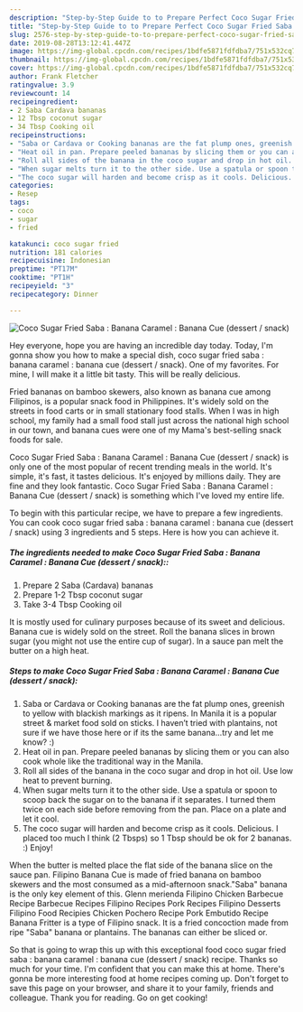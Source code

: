 ```yaml
---
description: "Step-by-Step Guide to to Prepare Perfect Coco Sugar Fried Saba : Banana Caramel : Banana Cue (dessert / snack)"
title: "Step-by-Step Guide to to Prepare Perfect Coco Sugar Fried Saba : Banana Caramel : Banana Cue (dessert / snack)"
slug: 2576-step-by-step-guide-to-to-prepare-perfect-coco-sugar-fried-saba-banana-caramel-banana-cue-dessert-snack
date: 2019-08-28T13:12:41.447Z
image: https://img-global.cpcdn.com/recipes/1bdfe5871fdfdba7/751x532cq70/coco-sugar-fried-saba-banana-caramel-banana-cue-dessert-snack-recipe-main-photo.jpg
thumbnail: https://img-global.cpcdn.com/recipes/1bdfe5871fdfdba7/751x532cq70/coco-sugar-fried-saba-banana-caramel-banana-cue-dessert-snack-recipe-main-photo.jpg
cover: https://img-global.cpcdn.com/recipes/1bdfe5871fdfdba7/751x532cq70/coco-sugar-fried-saba-banana-caramel-banana-cue-dessert-snack-recipe-main-photo.jpg
author: Frank Fletcher
ratingvalue: 3.9
reviewcount: 14
recipeingredient:
- 2 Saba Cardava bananas
- 12 Tbsp coconut sugar
- 34 Tbsp Cooking oil
recipeinstructions:
- "Saba or Cardava or Cooking bananas are the fat plump ones, greenish to yellow with blackish markings as it ripens. In Manila it is a popular street &amp; market food sold on sticks. I haven’t tried with plantains, not sure if we have those here or if its the same banana...try and let me know? :)"
- "Heat oil in pan. Prepare peeled bananas by slicing them or you can also cook whole like the traditional way in the Manila."
- "Roll all sides of the banana in the coco sugar and drop in hot oil. Use low heat to prevent burning."
- "When sugar melts turn it to the other side. Use a spatula or spoon to scoop back the sugar on to the banana if it separates. I turned them twice on each side before removing from the pan. Place on a plate and let it cool."
- "The coco sugar will harden and become crisp as it cools. Delicious. I placed too much I think (2 Tbsps) so 1 Tbsp should be ok for 2 bananas. :) Enjoy!"
categories:
- Resep
tags:
- coco
- sugar
- fried

katakunci: coco sugar fried
nutrition: 181 calories
recipecuisine: Indonesian
preptime: "PT17M"
cooktime: "PT1H"
recipeyield: "3"
recipecategory: Dinner

---
```



![Coco Sugar Fried Saba : Banana Caramel : Banana Cue (dessert / snack)](https://img-global.cpcdn.com/recipes/1bdfe5871fdfdba7/751x532cq70/coco-sugar-fried-saba-banana-caramel-banana-cue-dessert-snack-recipe-main-photo.jpg)

Hey everyone, hope you are having an incredible day today. Today, I'm gonna show you how to make a special dish, coco sugar fried saba : banana caramel : banana cue (dessert / snack). One of my favorites. For mine, I will make it a little bit tasty. This will be really delicious.

Fried bananas on bamboo skewers, also known as banana cue among Filipinos, is a popular snack food in Philippines. It&#39;s widely sold on the streets in food carts or in small stationary food stalls. When I was in high school, my family had a small food stall just across the national high school in our town, and banana cues were one of my Mama&#39;s best-selling snack foods for sale.

Coco Sugar Fried Saba : Banana Caramel : Banana Cue (dessert / snack) is only one of the most popular of recent trending meals in the world. It's simple, it's fast, it tastes delicious. It's enjoyed by millions daily. They are fine and they look fantastic. Coco Sugar Fried Saba : Banana Caramel : Banana Cue (dessert / snack) is something which I've loved my entire life.


To begin with this particular recipe, we have to prepare a few ingredients. You can cook coco sugar fried saba : banana caramel : banana cue (dessert / snack) using 3 ingredients and 5 steps. Here is how you can achieve it.

##### The ingredients needed to make Coco Sugar Fried Saba : Banana Caramel : Banana Cue (dessert / snack)::

1. Prepare 2 Saba (Cardava) bananas
1. Prepare 1-2 Tbsp coconut sugar
1. Take 3-4 Tbsp Cooking oil


It is mostly used for culinary purposes because of its sweet and delicious. Banana cue is widely sold on the street. Roll the banana slices in brown sugar (you might not use the entire cup of sugar). In a sauce pan melt the butter on a high heat. 

##### Steps to make Coco Sugar Fried Saba : Banana Caramel : Banana Cue (dessert / snack):

1. Saba or Cardava or Cooking bananas are the fat plump ones, greenish to yellow with blackish markings as it ripens. In Manila it is a popular street &amp; market food sold on sticks. I haven’t tried with plantains, not sure if we have those here or if its the same banana...try and let me know? :)
1. Heat oil in pan. Prepare peeled bananas by slicing them or you can also cook whole like the traditional way in the Manila.
1. Roll all sides of the banana in the coco sugar and drop in hot oil. Use low heat to prevent burning.
1. When sugar melts turn it to the other side. Use a spatula or spoon to scoop back the sugar on to the banana if it separates. I turned them twice on each side before removing from the pan. Place on a plate and let it cool.
1. The coco sugar will harden and become crisp as it cools. Delicious. I placed too much I think (2 Tbsps) so 1 Tbsp should be ok for 2 bananas. :) Enjoy!


When the butter is melted place the flat side of the banana slice on the sauce pan. Filipino Banana Cue is made of fried banana on bamboo skewers and the most consumed as a mid-afternoon snack.&#34;Saba&#34; banana is the only key element of this. Glenn merienda Filipino Chicken Barbecue Recipe Barbecue Recipes Filipino Recipes Pork Recipes Filipino Desserts Filipino Food Recipies Chicken Pochero Recipe Pork Embutido Recipe Banana Fritter is a type of Filipino snack. It is a fried concoction made from ripe &#34;Saba&#34; banana or plantains. The bananas can either be sliced or. 

So that is going to wrap this up with this exceptional food coco sugar fried saba : banana caramel : banana cue (dessert / snack) recipe. Thanks so much for your time. I'm confident that you can make this at home. There's gonna be more interesting food at home recipes coming up. Don't forget to save this page on your browser, and share it to your family, friends and colleague. Thank you for reading. Go on get cooking!
